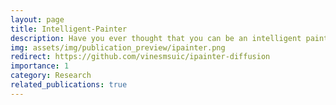```yaml
---
layout: page
title: Intelligent-Painter
description: Have you ever thought that you can be an intelligent painter? This means that you can paint a picture with a few expected objects in mind, or with a desirable scene.
img: assets/img/publication_preview/ipainter.png
redirect: https://github.com/vinesmsuic/ipainter-diffusion
importance: 1
category: Research
related_publications: true
---
```

